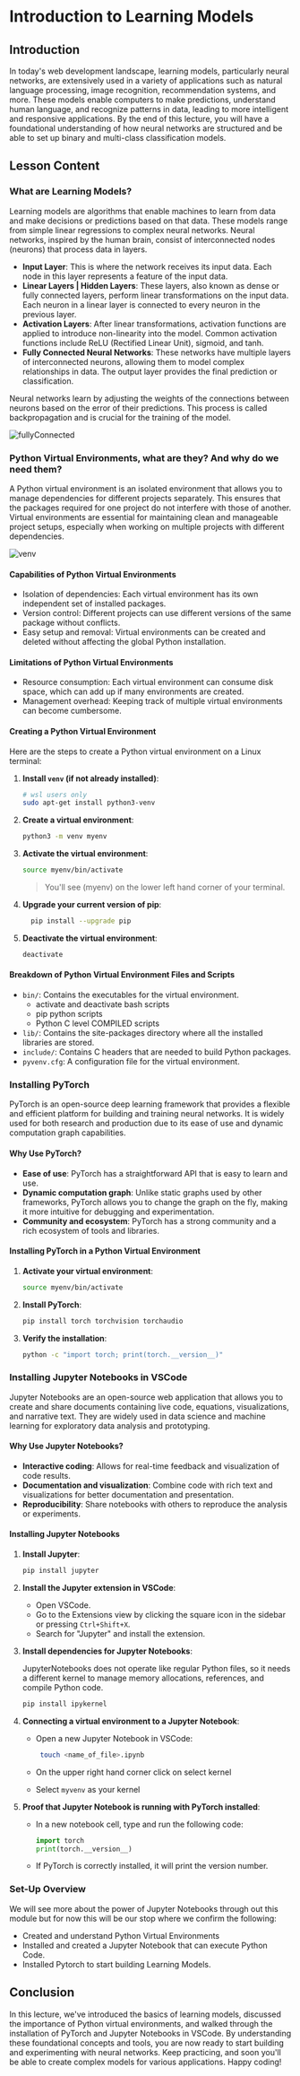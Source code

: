 # Introduction to Learning Models

## Introduction

In today's web development landscape, learning models, particularly neural networks, are extensively used in a variety of applications such as natural language processing, image recognition, recommendation systems, and more. These models enable computers to make predictions, understand human language, and recognize patterns in data, leading to more intelligent and responsive applications. By the end of this lecture, you will have a foundational understanding of how neural networks are structured and be able to set up binary and multi-class classification models.

## Lesson Content

### What are Learning Models?

Learning models are algorithms that enable machines to learn from data and make decisions or predictions based on that data. These models range from simple linear regressions to complex neural networks. Neural networks, inspired by the human brain, consist of interconnected nodes (neurons) that process data in layers.

- **Input Layer**: This is where the network receives its input data. Each node in this layer represents a feature of the input data.
- **Linear Layers | Hidden Layers**: These layers, also known as dense or fully connected layers, perform linear transformations on the input data. Each neuron in a linear layer is connected to every neuron in the previous layer.
- **Activation Layers**: After linear transformations, activation functions are applied to introduce non-linearity into the model. Common activation functions include ReLU (Rectified Linear Unit), sigmoid, and tanh.
- **Fully Connected Neural Networks**: These networks have multiple layers of interconnected neurons, allowing them to model complex relationships in data. The output layer provides the final prediction or classification.

Neural networks learn by adjusting the weights of the connections between neurons based on the error of their predictions. This process is called backpropagation and is crucial for the training of the model.

![fullyConnected](../resources/fullyCNN.png)

### Python Virtual Environments, what are they? And why do we need them?

A Python virtual environment is an isolated environment that allows you to manage dependencies for different projects separately. This ensures that the packages required for one project do not interfere with those of another. Virtual environments are essential for maintaining clean and manageable project setups, especially when working on multiple projects with different dependencies.

![venv](../resources/venv.png)

#### Capabilities of Python Virtual Environments

- Isolation of dependencies: Each virtual environment has its own independent set of installed packages.
- Version control: Different projects can use different versions of the same package without conflicts.
- Easy setup and removal: Virtual environments can be created and deleted without affecting the global Python installation.

#### Limitations of Python Virtual Environments

- Resource consumption: Each virtual environment can consume disk space, which can add up if many environments are created.
- Management overhead: Keeping track of multiple virtual environments can become cumbersome.

#### Creating a Python Virtual Environment

Here are the steps to create a Python virtual environment on a Linux terminal:

1. **Install `venv` (if not already installed)**:

    ```bash
    # wsl users only
    sudo apt-get install python3-venv
    ```

2. **Create a virtual environment**:

    ```bash
    python3 -m venv myenv
    ```

3. **Activate the virtual environment**:

    ```bash
    source myenv/bin/activate
    ```

   > You'll see (myenv) on the lower left hand corner of your terminal.

4. **Upgrade your current version of pip**:

   ```bash
     pip install --upgrade pip
   ```

5. **Deactivate the virtual environment**:

    ```bash
    deactivate
    ```

#### Breakdown of Python Virtual Environment Files and Scripts

- `bin/`: Contains the executables for the virtual environment.
  - activate and deactivate bash scripts
  - pip python scripts
  - Python C level COMPILED scripts
- `lib/`: Contains the site-packages directory where all the installed libraries are stored.
- `include/`: Contains C headers that are needed to build Python packages.
- `pyvenv.cfg`: A configuration file for the virtual environment.

### Installing PyTorch

PyTorch is an open-source deep learning framework that provides a flexible and efficient platform for building and training neural networks. It is widely used for both research and production due to its ease of use and dynamic computation graph capabilities.

#### Why Use PyTorch?

- **Ease of use**: PyTorch has a straightforward API that is easy to learn and use.
- **Dynamic computation graph**: Unlike static graphs used by other frameworks, PyTorch allows you to change the graph on the fly, making it more intuitive for debugging and experimentation.
- **Community and ecosystem**: PyTorch has a strong community and a rich ecosystem of tools and libraries.

#### Installing PyTorch in a Python Virtual Environment

1. **Activate your virtual environment**:

    ```bash
    source myenv/bin/activate
    ```

2. **Install PyTorch**:

    ```bash
    pip install torch torchvision torchaudio
    ```

3. **Verify the installation**:

    ```bash
    python -c "import torch; print(torch.__version__)"
    ```

### Installing Jupyter Notebooks in VSCode

Jupyter Notebooks are an open-source web application that allows you to create and share documents containing live code, equations, visualizations, and narrative text. They are widely used in data science and machine learning for exploratory data analysis and prototyping.

#### Why Use Jupyter Notebooks?

- **Interactive coding**: Allows for real-time feedback and visualization of code results.
- **Documentation and visualization**: Combine code with rich text and visualizations for better documentation and presentation.
- **Reproducibility**: Share notebooks with others to reproduce the analysis or experiments.

#### Installing Jupyter Notebooks

1. **Install Jupyter**:

    ```bash
    pip install jupyter
    ```

2. **Install the Jupyter extension in VSCode**:
    - Open VSCode.
    - Go to the Extensions view by clicking the square icon in the sidebar or pressing `Ctrl+Shift+X`.
    - Search for "Jupyter" and install the extension.

3. **Install dependencies for Jupyter Notebooks**:

     JupyterNotebooks does not operate like regular Python files, so it needs a different kernel to manage memory allocations, references, and compile Python code.

    ```bash
    pip install ipykernel
    ```

4. **Connecting a virtual environment to a Jupyter Notebook**:

    - Open a new Jupyter Notebook in VSCode:

      ```bash
       touch <name_of_file>.ipynb
      ```

    - On the upper right hand corner click on select kernel
    - Select `myvenv` as your kernel

5. **Proof that Jupyter Notebook is running with PyTorch installed**:

    - In a new notebook cell, type and run the following code:

        ```python
        import torch
        print(torch.__version__)
        ```

    - If PyTorch is correctly installed, it will print the version number.

### Set-Up Overview

We will see more about the power of Jupyter Notebooks through out this module but for now this will be our stop where we confirm the following:

- Created and understand Python Virtual Environments
- Installed and created a Jupyter Notebook that can execute Python Code.
- Installed Pytorch to start building Learning Models.

## Conclusion

In this lecture, we've introduced the basics of learning models, discussed the importance of Python virtual environments, and walked through the installation of PyTorch and Jupyter Notebooks in VSCode. By understanding these foundational concepts and tools, you are now ready to start building and experimenting with neural networks. Keep practicing, and soon you'll be able to create complex models for various applications. Happy coding!
